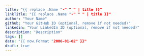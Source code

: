 ```yaml
---
title: "{{ replace .Name "-" " " | title }}"
linkTitle: "{{ replace .Name "-" " " | title }}"
author: "Your Name"
github: "Your GitHub ID (optional, remove if not needed)"
linkedin: "Your LinkedIn ID (optional, remove if not needed)"
description: "Description"
tags: []
date: "{{ now.Format "2006-01-02" }}"
draft: true
---
```

